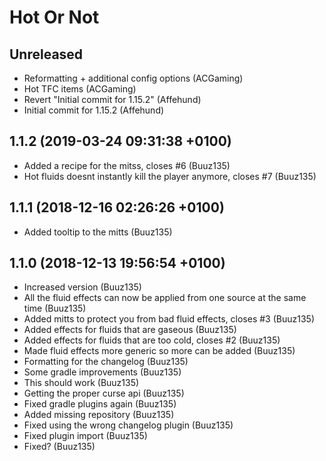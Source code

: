 Hot Or Not
==========

Unreleased
----------
* Reformatting + additional config options (ACGaming)
* Hot TFC items (ACGaming)
* Revert "Initial commit for 1.15.2" (Affehund)
* Initial commit for 1.15.2 (Affehund)

1.1.2 (2019-03-24 09:31:38 +0100)
---------------------------------
* Added a recipe for the mitss, closes #6 (Buuz135)
* Hot fluids doesnt instantly kill the player anymore, closes #7 (Buuz135)

1.1.1 (2018-12-16 02:26:26 +0100)
---------------------------------
* Added tooltip to the mitts (Buuz135)

1.1.0 (2018-12-13 19:56:54 +0100)
---------------------------------
* Increased version (Buuz135)
* All the fluid effects can now be applied from one source at the same time (Buuz135)
* Added mitts to protect you from bad fluid effects, closes #3 (Buuz135)
* Added effects for fluids that are gaseous (Buuz135)
* Added effects for fluids that are too cold, closes #2 (Buuz135)
* Made fluid effects more generic so more can be added (Buuz135)
* Formatting for the changelog (Buuz135)
* Some gradle improvements (Buuz135)
* This should work (Buuz135)
* Getting the proper curse api (Buuz135)
* Fixed gradle plugins again (Buuz135)
* Added missing repository (Buuz135)
* Fixed using the wrong changelog plugin (Buuz135)
* Fixed plugin import (Buuz135)
* Fixed? (Buuz135)
